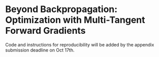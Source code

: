 # Beyond Backpropagation: Optimization with Multi-Tangent Forward Gradients
Code and instructions for reproducibility will be added by the appendix submission deadline on Oct 17th.
